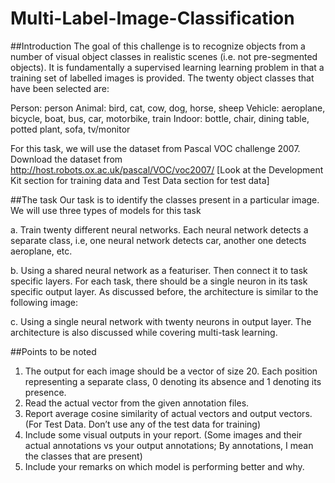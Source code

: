 # Multi-Label-Image-Classification

##Introduction
The goal of this challenge is to recognize objects from a number of visual object classes in realistic scenes (i.e. not pre-segmented objects). It is fundamentally a supervised learning learning problem in that a training set of labelled images is provided. The twenty object classes that have been selected are: 
 
Person: person 
Animal: bird, cat, cow, dog, horse, sheep 
Vehicle: aeroplane, bicycle, boat, bus, car, motorbike, train 
Indoor: bottle, chair, dining table, potted plant, sofa, tv/monitor 

For this task, we will use the dataset from Pascal VOC challenge 2007. Download the dataset from http://host.robots.ox.ac.uk/pascal/VOC/voc2007/ 
[Look at the Development Kit section for training data and Test Data section for test data]


##The task
Our task is to identify the classes present in a particular image. We will use three types of models for this task 

a.	Train twenty different neural networks. Each neural network detects a separate class, i.e, one neural network detects car, another one detects aeroplane, etc. 

b.	Using a shared neural network as a featuriser. Then connect it to task specific layers. For each task, there should be a single neuron in its task specific output layer. As discussed before, the architecture is similar to the following image: 
 
c.	Using a single neural network with twenty neurons in output layer. The architecture is also discussed while covering multi-task learning. 


##Points to be noted 
1.  The output for each image should be a vector of size 20. Each position representing a separate class, 0 denoting its absence and 1 denoting its presence. 
2.	Read the actual vector from the given annotation files. 
3.	Report average cosine similarity of actual vectors and output vectors. (For Test Data. Don’t use any of the test data for training) 
4.	Include some visual outputs in your report. (Some images and their actual annotations vs your output annotations; By annotations, I mean the classes that are present)  
5.	Include your remarks on which model is performing better and why. 
